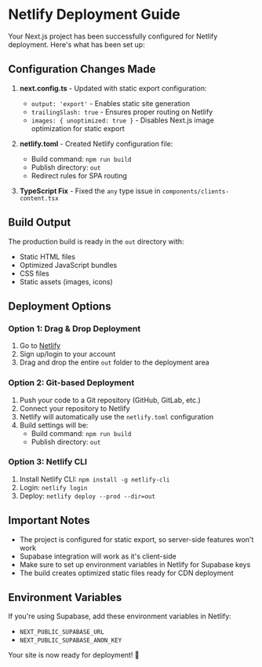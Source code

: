 # Netlify Deployment Guide

Your Next.js project has been successfully configured for Netlify deployment. Here's what has been set up:

## Configuration Changes Made

1. **next.config.ts** - Updated with static export configuration:
   - `output: 'export'` - Enables static site generation
   - `trailingSlash: true` - Ensures proper routing on Netlify
   - `images: { unoptimized: true }` - Disables Next.js image optimization for static export

2. **netlify.toml** - Created Netlify configuration file:
   - Build command: `npm run build`
   - Publish directory: `out`
   - Redirect rules for SPA routing

3. **TypeScript Fix** - Fixed the `any` type issue in `components/clients-content.tsx`

## Build Output

The production build is ready in the `out` directory with:
- Static HTML files
- Optimized JavaScript bundles
- CSS files
- Static assets (images, icons)

## Deployment Options

### Option 1: Drag & Drop Deployment
1. Go to [Netlify](https://netlify.com)
2. Sign up/login to your account
3. Drag and drop the entire `out` folder to the deployment area

### Option 2: Git-based Deployment
1. Push your code to a Git repository (GitHub, GitLab, etc.)
2. Connect your repository to Netlify
3. Netlify will automatically use the `netlify.toml` configuration
4. Build settings will be:
   - Build command: `npm run build`
   - Publish directory: `out`

### Option 3: Netlify CLI
1. Install Netlify CLI: `npm install -g netlify-cli`
2. Login: `netlify login`
3. Deploy: `netlify deploy --prod --dir=out`

## Important Notes

- The project is configured for static export, so server-side features won't work
- Supabase integration will work as it's client-side
- Make sure to set up environment variables in Netlify for Supabase keys
- The build creates optimized static files ready for CDN deployment

## Environment Variables

If you're using Supabase, add these environment variables in Netlify:
- `NEXT_PUBLIC_SUPABASE_URL`
- `NEXT_PUBLIC_SUPABASE_ANON_KEY`

Your site is now ready for deployment! 🚀